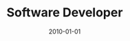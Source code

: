 ---
date: 2010-01-01
year: 2010
title: Software Developer
project: Pux ( iOS game )
customer: asdf-systems
image: "/assets/images/pux.jpeg"
description: At asdf-systems we published this little game to get first-hand experience for publishing a game in the Apple App Store.
projectLink:
tech: ogre3d, c++
---